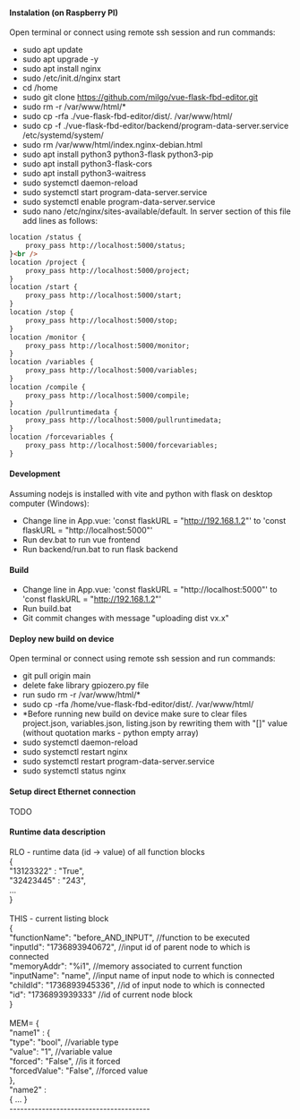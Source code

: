 #### Instalation (on Raspberry PI)
Open terminal or connect using remote ssh session and run commands:
- sudo apt update <br />
- sudo apt upgrade -y <br />
- sudo apt install nginx <br />
- sudo /etc/init.d/nginx start <br />
- cd /home <br />
- sudo git clone https://github.com/milgo/vue-flask-fbd-editor.git <br />
- sudo rm -r /var/www/html/* <br />
- sudo cp -rfa ./vue-flask-fbd-editor/dist/. /var/www/html/ <br />
- sudo cp -f ./vue-flask-fbd-editor/backend/program-data-server.service /etc/systemd/system/ <br />
- sudo rm /var/www/html/index.nginx-debian.html <br />
- sudo apt install python3 python3-flask python3-pip <br />
- sudo apt install python3-flask-cors <br />
- sudo apt install python3-waitress <br />
- sudo systemctl daemon-reload <br />
- sudo systemctl start program-data-server.service <br />
- sudo systemctl enable program-data-server.service <br />
- sudo nano /etc/nginx/sites-available/default. In server section of this file add lines as follows: <br />
```md
location /status {
	proxy_pass http://localhost:5000/status;
}<br />
location /project {
	proxy_pass http://localhost:5000/project;
}
location /start {
	proxy_pass http://localhost:5000/start;
}
location /stop {
	proxy_pass http://localhost:5000/stop;
}
location /monitor {
	proxy_pass http://localhost:5000/monitor;
}
location /variables {
	proxy_pass http://localhost:5000/variables;
}
location /compile {
	proxy_pass http://localhost:5000/compile;
}
location /pullruntimedata {
	proxy_pass http://localhost:5000/pullruntimedata;
}
location /forcevariables {
	proxy_pass http://localhost:5000/forcevariables;
}
```

#### Development
Assuming nodejs is installed with vite and python with flask on desktop computer (Windows):
- Change line in App.vue: 'const flaskURL = "http://192.168.1.2"' to 'const flaskURL = "http://localhost:5000"'
- Run dev.bat to run vue frontend
- Run backend/run.bat to run flask backend 

#### Build
- Change line in App.vue: 'const flaskURL = "http://localhost:5000"' to 'const flaskURL = "http://192.168.1.2"'
- Run build.bat
- Git commit changes with message "uploading dist vx.x"

#### Deploy new build on device
Open terminal or connect using remote ssh session and run commands:
- git pull origin main
- delete fake library gpiozero.py file
- run sudo rm -r /var/www/html/*
- sudo cp -rfa /home/vue-flask-fbd-editor/dist/. /var/www/html/
- *Before running new build on device make sure to clear files project.json, variables.json, listing.json by rewriting them with "[]" value (without quotation marks - python empty array)
- sudo systemctl daemon-reload
- sudo systemctl restart nginx
- sudo systemctl restart program-data-server.service
-  sudo systemctl status nginx

#### Setup direct Ethernet connection
TODO

#### Runtime data description
RLO - runtime data (id -> value) of all function blocks<br />
{<br />
    "13123322" : "True",<br />
    "32423445" : "243",<br />
    ...<br />
}<br />
<br />
THIS - current listing block<br />
{<br />
    "functionName": "before_AND_INPUT", //function to be executed<br />
    "inputId": "1736893940672", //input id of parent node to which is connected<br />
    "memoryAddr": "%i1", //memory associated to current function<br />
    "inputName": "name", //input name of input node to which is connected<br />
    "childId": "1736893945336", //id of input node to which is connected<br />
    "id": "1736893939333" //id of current node block<br />
}<br />
<br />
MEM= { <br />
    "name1" : {<br />
        "type": "bool", //variable type<br />
        "value": "1", //variable value<br />
        "forced": "False", //is it forced<br />
        "forcedValue": "False", //forced value<br />
    }, <br />
    "name2" : <br />
        { ... }<br />
---------------------------------------<br />
